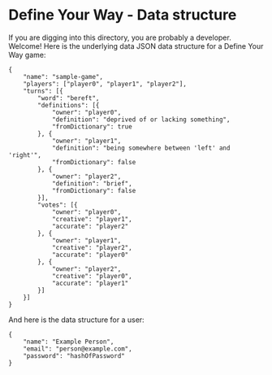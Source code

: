 # Define Your Way - Data structure

If you are digging into this directory, you are probably a developer.  Welcome!
Here is the underlying data JSON data structure for a Define Your Way game:
```
{
	"name": "sample-game",
	"players": ["player0", "player1", "player2"],
	"turns": [{
		"word": "bereft",
		"definitions": [{
			"owner": "player0",
			"definition": "deprived of or lacking something",
			"fromDictionary": true
		}, {
			"owner": "player1",
			"definition": "being somewhere between 'left' and 'right'",
			"fromDictionary": false
		}, {
			"owner": "player2",
			"definition": "brief",
			"fromDictionary": false
		}],
		"votes": [{
			"owner": "player0",
			"creative": "player1",
			"accurate": "player2"
		}, {
			"owner": "player1",
			"creative": "player2",
			"accurate": "player0"
		}, {
			"owner": "player2",
			"creative": "player0",
			"accurate": "player1"
		}]
	}]
}
```

And here is the data structure for a user:
```
{
	"name": "Example Person",
	"email": "person@example.com",
	"password": "hashOfPassword"
}
```